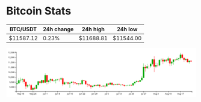 # Bitcoin Stats

BTC/USDT|24h change|24h high|24h low|
|---|---|---|---|
|$11587.12|0.23%|$11688.81|$11544.00|

<img src="./chart.svg">
